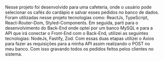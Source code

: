 Nesse projeto foi desenvolvido para uma cafeteria, onde o usuário pode selecionar os cafés do cardápio e salvar 
esses pedidos no banco de dados. Foram utilizadas nesse projeto tecnologias como: ReactJs, TypeScript, React-Router-Dom, 
Styled-Components. Em seguida, parti para o desenvolvimento do Back-End onde optei por um banco MySQL e para a API que
irá conectar o Front-End com o Back-End, utilizei as seguintes tecnologias: NodeJs, Fastify, Zod.
Com essas duas etapas utilizei o Axios para fazer as requisições para a minha API assim realizando o POST no meu banco. 
Com isso gravando todos os pedidos feitos pelos clientes no sistema.

